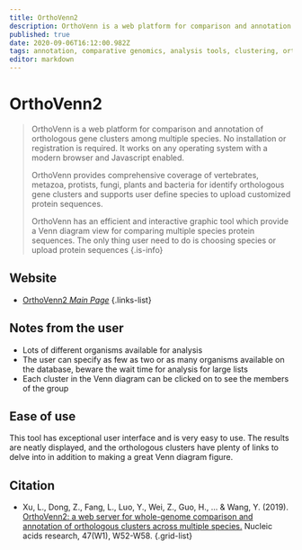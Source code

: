 ```yaml
---
title: OrthoVenn2
description: OrthoVenn is a web platform for comparison and annotation of orthologous gene clusters among multiple species.
published: true
date: 2020-09-06T16:12:00.982Z
tags: annotation, comparative genomics, analysis tools, clustering, orthologs
editor: markdown
---
```


# OrthoVenn2

> OrthoVenn is a web platform for comparison and annotation of orthologous gene clusters among multiple species. No installation or registration is required. It works on any operating system with a modern browser and Javascript enabled.
>
> OrthoVenn provides comprehensive coverage of vertebrates, metazoa, protists, fungi, plants and bacteria for identify orthologous gene clusters and supports user define species to upload customized protein sequences.
>
> OrthoVenn has an efficient and interactive graphic tool which provide a Venn diagram view for comparing multiple species protein sequences. The only thing user need to do is choosing species or upload protein sequences
{.is-info}

 

## Website

- [OrthoVenn2 *Main Page*](https://orthovenn2.bioinfotoolkits.net/home)
 {.links-list}

## Notes from the user

- Lots of different organisms available for analysis
- The user can specify as few as two or as many organisms available on the database, beware the wait time for analysis for large lists
- Each cluster in the Venn diagram can be clicked on to see the members of the group

## Ease of use

This tool has exceptional user interface and is very easy to use. The results are neatly displayed, and the orthologous clusters have plenty of links to delve into in addition to making a great Venn diagram figure.


## Citation 

- Xu, L., Dong, Z., Fang, L., Luo, Y., Wei, Z., Guo, H., ... & Wang, Y. (2019). [OrthoVenn2: a web server for whole-genome comparison and annotation of orthologous clusters across multiple species.](https://academic.oup.com/nar/article/47/W1/W52/5485531) Nucleic acids research, 47(W1), W52-W58.
{.grid-list}
